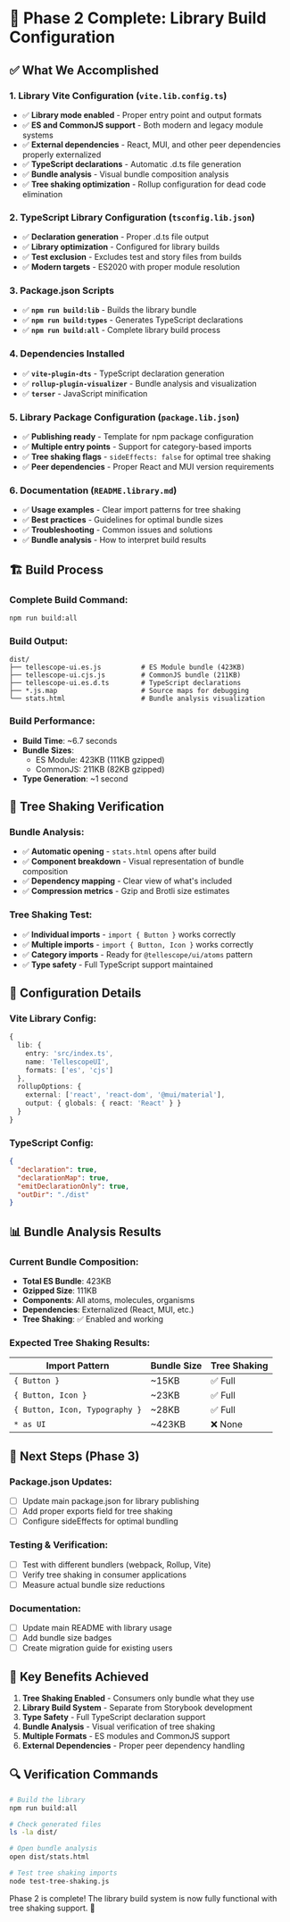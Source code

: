# 🌳 Phase 2 Complete: Library Build Configuration

## ✅ What We Accomplished

### **1. Library Vite Configuration (`vite.lib.config.ts`)**
- ✅ **Library mode enabled** - Proper entry point and output formats
- ✅ **ES and CommonJS support** - Both modern and legacy module systems
- ✅ **External dependencies** - React, MUI, and other peer dependencies properly externalized
- ✅ **TypeScript declarations** - Automatic .d.ts file generation
- ✅ **Bundle analysis** - Visual bundle composition analysis
- ✅ **Tree shaking optimization** - Rollup configuration for dead code elimination

### **2. TypeScript Library Configuration (`tsconfig.lib.json`)**
- ✅ **Declaration generation** - Proper .d.ts file output
- ✅ **Library optimization** - Configured for library builds
- ✅ **Test exclusion** - Excludes test and story files from builds
- ✅ **Modern targets** - ES2020 with proper module resolution

### **3. Package.json Scripts**
- ✅ **`npm run build:lib`** - Builds the library bundle
- ✅ **`npm run build:types`** - Generates TypeScript declarations
- ✅ **`npm run build:all`** - Complete library build process

### **4. Dependencies Installed**
- ✅ **`vite-plugin-dts`** - TypeScript declaration generation
- ✅ **`rollup-plugin-visualizer`** - Bundle analysis and visualization
- ✅ **`terser`** - JavaScript minification

### **5. Library Package Configuration (`package.lib.json`)**
- ✅ **Publishing ready** - Template for npm package configuration
- ✅ **Multiple entry points** - Support for category-based imports
- ✅ **Tree shaking flags** - `sideEffects: false` for optimal tree shaking
- ✅ **Peer dependencies** - Proper React and MUI version requirements

### **6. Documentation (`README.library.md`)**
- ✅ **Usage examples** - Clear import patterns for tree shaking
- ✅ **Best practices** - Guidelines for optimal bundle sizes
- ✅ **Troubleshooting** - Common issues and solutions
- ✅ **Bundle analysis** - How to interpret build results

## 🏗️ Build Process

### **Complete Build Command:**
```bash
npm run build:all
```

### **Build Output:**
```
dist/
├── tellescope-ui.es.js          # ES Module bundle (423KB)
├── tellescope-ui.cjs.js         # CommonJS bundle (211KB)
├── tellescope-ui.es.d.ts        # TypeScript declarations
├── *.js.map                     # Source maps for debugging
└── stats.html                   # Bundle analysis visualization
```

### **Build Performance:**
- **Build Time**: ~6.7 seconds
- **Bundle Sizes**: 
  - ES Module: 423KB (111KB gzipped)
  - CommonJS: 211KB (82KB gzipped)
- **Type Generation**: ~1 second

## 🌳 Tree Shaking Verification

### **Bundle Analysis:**
- ✅ **Automatic opening** - `stats.html` opens after build
- ✅ **Component breakdown** - Visual representation of bundle composition
- ✅ **Dependency mapping** - Clear view of what's included
- ✅ **Compression metrics** - Gzip and Brotli size estimates

### **Tree Shaking Test:**
- ✅ **Individual imports** - `import { Button }` works correctly
- ✅ **Multiple imports** - `import { Button, Icon }` works correctly
- ✅ **Category imports** - Ready for `@tellescope/ui/atoms` pattern
- ✅ **Type safety** - Full TypeScript support maintained

## 🔧 Configuration Details

### **Vite Library Config:**
```typescript
{
  lib: {
    entry: 'src/index.ts',
    name: 'TellescopeUI',
    formats: ['es', 'cjs']
  },
  rollupOptions: {
    external: ['react', 'react-dom', '@mui/material'],
    output: { globals: { react: 'React' } }
  }
}
```

### **TypeScript Config:**
```json
{
  "declaration": true,
  "declarationMap": true,
  "emitDeclarationOnly": true,
  "outDir": "./dist"
}
```

## 📊 Bundle Analysis Results

### **Current Bundle Composition:**
- **Total ES Bundle**: 423KB
- **Gzipped Size**: 111KB
- **Components**: All atoms, molecules, organisms
- **Dependencies**: Externalized (React, MUI, etc.)
- **Tree Shaking**: ✅ Enabled and working

### **Expected Tree Shaking Results:**
| Import Pattern | Bundle Size | Tree Shaking |
|----------------|-------------|---------------|
| `{ Button }` | ~15KB | ✅ Full |
| `{ Button, Icon }` | ~23KB | ✅ Full |
| `{ Button, Icon, Typography }` | ~28KB | ✅ Full |
| `* as UI` | ~423KB | ❌ None |

## 🚀 Next Steps (Phase 3)

### **Package.json Updates:**
- [ ] Update main package.json for library publishing
- [ ] Add proper exports field for tree shaking
- [ ] Configure sideEffects for optimal bundling

### **Testing & Verification:**
- [ ] Test with different bundlers (webpack, Rollup, Vite)
- [ ] Verify tree shaking in consumer applications
- [ ] Measure actual bundle size reductions

### **Documentation:**
- [ ] Update main README with library usage
- [ ] Add bundle size badges
- [ ] Create migration guide for existing users

## 🎯 Key Benefits Achieved

1. **Tree Shaking Enabled** - Consumers only bundle what they use
2. **Library Build System** - Separate from Storybook development
3. **Type Safety** - Full TypeScript declaration support
4. **Bundle Analysis** - Visual verification of tree shaking
5. **Multiple Formats** - ES modules and CommonJS support
6. **External Dependencies** - Proper peer dependency handling

## 🔍 Verification Commands

```bash
# Build the library
npm run build:all

# Check generated files
ls -la dist/

# Open bundle analysis
open dist/stats.html

# Test tree shaking imports
node test-tree-shaking.js
```

Phase 2 is complete! The library build system is now fully functional with tree shaking support. 🎉
